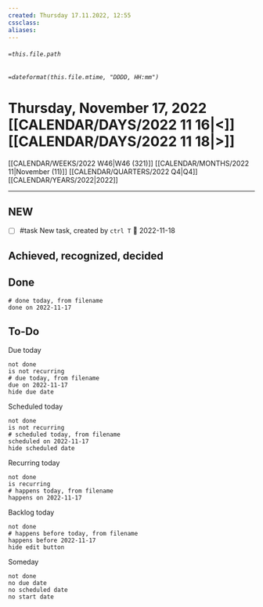 ```yaml
---
created: Thursday 17.11.2022, 12:55
cssclass:
aliases:
---
```

###### `=this.file.path`
###### `=dateformat(this.file.mtime, "DDDD, HH:mm")`
# Thursday, November 17, 2022 [[CALENDAR/DAYS/2022 11 16|<]] [[CALENDAR/DAYS/2022 11 18|>]]
[[CALENDAR/WEEKS/2022 W46|W46 (321)]] [[CALENDAR/MONTHS/2022 11|November (11)]] [[CALENDAR/QUARTERS/2022 Q4|Q4]] [[CALENDAR/YEARS/2022|2022]]

---

## NEW
- [ ] #task New task, created by `ctrl T` 📅 2022-11-18
## Achieved, recognized, decided
## Done

```tasks
# done today, from filename
done on 2022-11-17
```

## To-Do

Due today
```tasks
not done
is not recurring
# due today, from filename
due on 2022-11-17
hide due date
```

Scheduled today
```tasks
not done
is not recurring
# scheduled today, from filename
scheduled on 2022-11-17
hide scheduled date
```

Recurring today
```tasks
not done
is recurring
# happens today, from filename
happens on 2022-11-17
```

Backlog today
```tasks
not done
# happens before today, from filename
happens before 2022-11-17
hide edit button
```

Someday
```tasks
not done
no due date
no scheduled date
no start date
```
